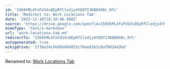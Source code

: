 ```yaml
---
id: '15E6hML4fxFd1XvQEpRfClxdjy4YQ97I3KB89XBc_Rfc'
title: 'Redirect to: Work Locations Tab'
date: '2023-11-16T18:10:46.988Z'
source: 'https://drive.google.com/open?id=15E6hML4fxFd1XvQEpRfClxdjy4YQ97I3KB89XBc_Rfc'
mimeType: 'text/x-markdown'
url: 'work-locations-tab.md'
redirectTo: '15E6hML4fxFd1XvQEpRfClxdjy4YQ97I3KB89XBc_Rfc'
autogenerated: true
wikigdrive: '1f3be24cb6d0e684833cf8ee6161c6af8024a3bd'
---
```

Renamed to: [Work Locations Tab](work-locations-tab.md)
